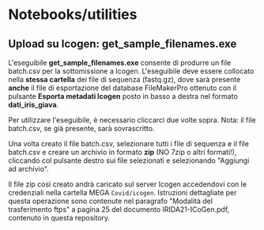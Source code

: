# Notebooks/utilities

## Upload su Icogen: get_sample_filenames.exe

L'eseguibile **get_sample_filenames.exe** consente di produrre un file batch.csv per la sottomissione a Icogen. L'eseguibile deve essere collocato nella **stessa cartella** dei file di sequenza (fastq.gz), dove sarà presente **anche** il file di esportazione del database FileMakerPro ottenuto con il pulsante **Esporta metadati Icogen** posto in basso a destra nel formato **dati_iris_giava**.

Per utilizzare l'eseguibile, è necessario cliccarci due volte sopra. Nota: il file batch.csv, se già presente, sarà sovrascritto.

Una volta creato il file batch.csv, selezionare tutti i file di sequenza e il file batch.csv e creare un archivio in formato **zip** (NO 7zip o altri formati!), cliccando col pulsante destro sui file selezionati e selezionando "Aggiungi ad archivio".

Il file zip così creato andrà caricato sul server Icogen accedendovi con le credenziali nella cartella MEGA `Covid/icogen`. Istruzioni dettagliate per questa operazione sono contenute nel paragrafo "Modalità del trasferimento ftps" a pagina 25 del documento IRIDA21-ICoGen.pdf, contenuto in questa repository.
